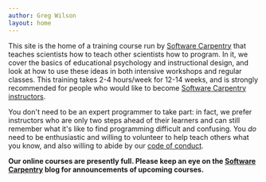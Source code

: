 ```yaml
---
author: Greg Wilson
layout: home
---
```


This site is the home of a training course run by [Software Carpentry][1] that teaches scientists how to teach other scientists how to program. In it, we cover the basics of educational psychology and instructional design, and look at how to use these ideas in both intensive workshops and regular classes. This training takes 2-4 hours/week for 12-14 weeks, and is strongly recommended for people who would like to become [Software Carpentry instructors][2].

You don't need to be an expert programmer to take part: in fact, we prefer instructors who are only two steps ahead of their learners and can still remember what it's like to find programming difficult and confusing. You *do* need to be enthusiastic and willing to volunteer to help teach others what you know, and also willing to abide by our [code of conduct][3].

**Our online courses are presently full.
Please keep an eye on the [Software Carpentry][1] blog for announcements of upcoming courses.**

[1]: http://software-carpentry.org
[2]: http://software-carpentry.org/pages/team.html
[3]: http://software-carpentry.org/conduct.html
